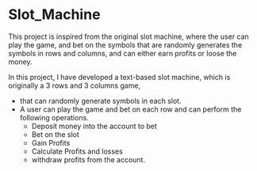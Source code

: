 # Slot_Machine
 
This project is inspired from the original slot machine, where the user can play the game, and bet on the symbols that are randomly generates the symbols in rows and columns, and can either earn profits or loose the money.

In this project, I have developed a text-based slot machine, which is originally a 3 rows and 3 columns game,
- that can randomly generate symbols in each slot.
- A user can play the game and bet on each row and can perform the following operations.
    - Deposit money into the account to bet
    - Bet on the slot
    - Gain Profits
    - Calculate Profits and losses
    - withdraw profits from the account.
  
